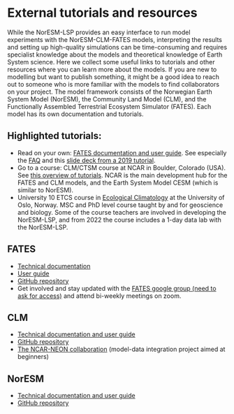 # External tutorials and resources

While the NorESM-LSP provides an easy interface to run model experiments with the NorESM-CLM-FATES models, interpreting the results and setting up high-quality simulations can be time-consuming and requires specialist knowledge about the models and theoretical knowledge of Earth System science. Here we collect some useful links to tutorials and other resources where you can learn more about the models. If you are new to modelling but want to publish something, it might be a good idea to reach out to someone who is more familiar with the models to find collaborators on your project. The model framework consists of the Norwegian Earth System Model (NorESM), the Community Land Model (CLM), and the Functionally Assembled Terrestrial Ecosystem Simulator (FATES). Each model has its own documentation and tutorials.

## Highlighted tutorials:

- Read on your own: [FATES documentation and user guide](https://fates-users-guide.readthedocs.io/en/latest/index.html). See especially the [FAQ](https://fates-users-guide.readthedocs.io/en/latest/user/faq.html) and this [slide deck from a 2019 tutorial](https://docs.google.com/presentation/d/1kztSENcOOw54XpjDCebcOLWciC8kqJegkMJGnuQKisI/edit).
- Go to a course: CLM/CTSM course at NCAR in Boulder, Colorado (USA). See [this overview of tutorials](https://www.cesm.ucar.edu/events/tutorials/). NCAR is the main development hub for the FATES and CLM models, and the Earth System Model CESM (which is similar to NorESM). 
- University 10 ETCS course in [Ecological Climatology](https://www.uio.no/studier/emner/matnat/geofag/GEO5915/) at the University of Oslo, Norway. MSC and PhD level course taught by and for geoscience and biology. Some of the course teachers are involved in developing the NorESM-LSP, and from 2022 the course includes a 1-day data lab with the NorESM-LSP.

## FATES

- [Technical documentation](https://fates-users-guide.readthedocs.io/projects/tech-doc/en/stable/)
- [User guide](https://fates-users-guide.readthedocs.io/en/latest/)
- [GitHub repository](https://github.com/NGEET/fates)
- Get involved and stay updated with the [FATES google group (need to ask for access)](https://groups.google.com/g/fates_model) and attend bi-weekly meetings on zoom.

## CLM

- [Technical documentation and user guide](https://escomp.github.io/ctsm-docs/versions/master/html/)
- [GitHub repository](https://github.com/ESCOMP/CTSM)
- [The NCAR-NEON collaboration](https://ncar.github.io/NEON-visualization/) (model-data integration project aimed at beginners)

## NorESM

- [Technical documentation and user guide](https://noresm-docs.readthedocs.io/en/latest/)
- [GitHub repository](https://github.com/NorESMhub/NorESM)
